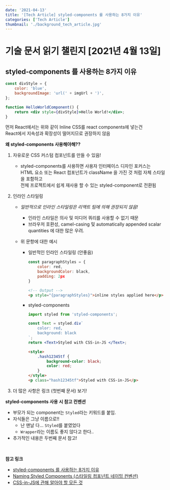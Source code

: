 ```yaml
---
date: '2021-04-13'
title: '[Tech Article] styled-components 를 사용하는 8가지 이유'
categories: ['Tech Article']
thumbnail: './background_tech_article.jpg'
---
```


# 기술 문서 읽기 챌린지 [2021년 4월 13일]

## **styled-components 를 사용하는 8가지 이유**

```jsx
const divStyle = {
    color: 'blue',
    backgroundImage: 'url(' + imgUrl + ')',
};

function HelloWorldComponent() {
    return <div style={divStyle}>Hello World!</div>;
}
```

먼저 React에서는 위와 같이 Inline CSS를 react components에 넣는건  
React에서 지속성과 확장성이 떨어지므로 권장하지 않음

**왜 styled-components 사용해야해??**

1. 자유로운 CSS 커스텀 컴포넌트를 만들 수 있음!
    - styled-components를 사용하면 사용자 인터페이스 디자인 포커스는  
       HTML 요소 또는 React 컴포넌트가 className 을 가진 것 처럼 자체 스타일을 포함하고  
       전체 프로젝트에서 쉽게 재사용 할 수 있는 styled-component로 전환됨
2. 인라인 스타일링

    - _일반적으로 인라인 스타일링은 리액트 팀에 의해 권장되지 않음!_
        - 인라인 스타일은 의사 및 미디어 쿼리를 사용할 수 없기 때문
        - 브라우저 호환성, camel-casing 및 automatically appended scalar quantities 에 대한 많은 우려.
    - 위 문항에 대한 예시

        - 일반적인 인라인 스타일링 (안좋음)
            ```js
            const paragraphStyles = {
                color: red,
                backgroundColor: black,
                padding: 2px
            }
            ```
            ```html
            <!-- Output -->
            <p style="{paragraphStyles}">inline styles applied here</p>
            ```
        - styled-components

            ```jsx
            import styled from 'styled-components';

            const Text = styled.div`
                color: red,
                background: black
            `;
            return <Text>Styled with CSS-in-JS </Text>;
            ```

            ```html
            <style>
                .hash12345tf {
                    background-color: black;
                    color: red;
                }
            </style>
            <p class="hash12345tf">Styled with CSS-in-JS</p>
            ```

3. 더 많은 사항은 링크 (첫번째 문서) 보기!

**styled-components 사용 시 참고 컨벤션**

-   부모가 되는 component는 `Styled`라는 키워드를 붙임.
-   자식들은 그냥 이름으로!!
    -   난 맨날 다... `Styled`를 붙였었다
    -   `Wrapper`라는 이름도 좋지 않다고 한다..
-   추가적인 내용은 두번째 문서 참고!

<br/>

**참고 링크**

-   [styled-components 를 사용하는 8가지 이유](https://analogcoding.tistory.com/181)
-   [Naming Styled Components (스타일링 컴포넌트 네이밍 컨벤션)](https://itchallenger.tistory.com/m/159)
-   [CSS-in-JS에 관해 알아야 할 모든 것](https://d0gf00t.tistory.com/22)
